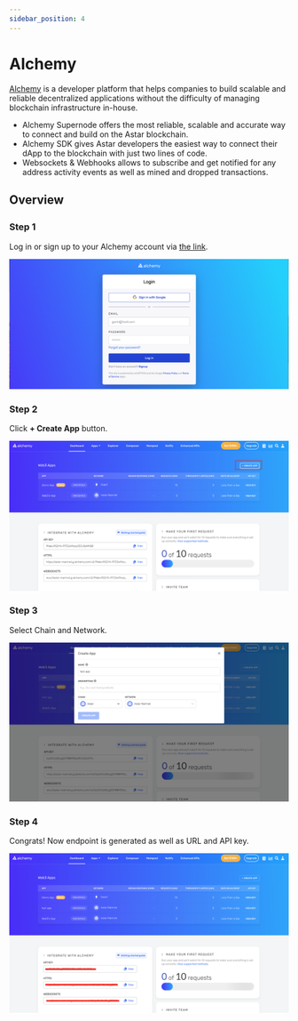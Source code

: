 ```yaml
---
sidebar_position: 4
---
```


# Alchemy
[Alchemy] is a developer platform that helps companies to build scalable and reliable decentralized applications without the difficulty of managing blockchain infrastructure in-house.

- Alchemy Supernode offers the most reliable, scalable and accurate way to connect and build on the Astar blockchain.
- Alchemy SDK gives Astar developers the easiest way to connect their dApp to the blockchain with just two lines of code.
- Websockets & Webhooks allows to subscribe and get notified for any address activity events as well as mined and dropped transactions.

## Overview

### Step 1　
Log in or sign up to your Alchemy account via [the link](https://auth.alchemyapi.io/?redirectUrl=https%3A%2F%2Fdashboard.alchemyapi.io%2Fsignup%2F).

![10](img/10.png)

### Step 2
Click <strong>+ Create App</strong> button.

![11](img/11.png)

### Step 3
Select Chain and Network.

![12](img/12.png)

### Step 4
Congrats! Now endpoint is generated as well as URL and API key.

![13](img/13.png)

[Alchemy]: https://www.alchemy.com/